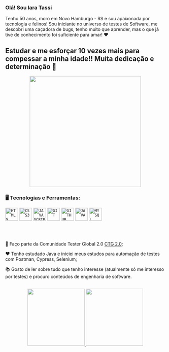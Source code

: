 ### Olá! Sou Iara Tassi

Tenho 50 anos, moro em Novo Hamburgo - RS e sou apaixonada por tecnologia e felinos! Sou iniciante no universo de testes de Software, me descobri uma caçadora de bugs, tenho muito que aprender, mas o que já tive de conhecimento foi suficiente para amar!  ❤


## Estudar e me esforçar 10 vezes mais para compessar a minha idade!! Muita dedicação e determinação 🚀


<p align="center">
  <img src="https://super.abril.com.br/wp-content/uploads/2016/09/super_imggato_digitando_0.gif" width="350">
</p>

### 🖥️ Tecnologias e Ferramentas: 
<code><img width="40px" src="https://cdn.jsdelivr.net/gh/devicons/devicon/icons/html5/html5-original-wordmark.svg" title = "HTML5"/></code>
<code><img width="40px" src="https://cdn.jsdelivr.net/gh/devicons/devicon/icons/css3/css3-original-wordmark.svg" title = "CSS3"/></code>
<code><img width="40px" src="https://cdn.jsdelivr.net/gh/devicons/devicon/icons/javascript/javascript-original.svg" title = "JAVASCRIPT"/></code>
<code><img width="40px" src="https://cdn.jsdelivr.net/gh/devicons/devicon/icons/git/git-original.svg" title = "GIT"/></code>
<code><img width="40px" src="https://cdn.jsdelivr.net/gh/devicons/devicon/icons/github/github-original.svg" title = "GITHUB"/></code>
<code><img width="40px" src="https://cdn.jsdelivr.net/gh/devicons/devicon/icons/java/java-original.svg" title = "JAVA"/></code>
<code><img width="40px" src="https://cdn.jsdelivr.net/gh/devicons/devicon/icons/mysql/mysql-original.svg" title = "MYSQL"/></code>



</br>
</br>
<div display="inline-block">
 <p align="left">🤝 Faço parte da Comunidade Tester Global 2.0 <a href="https://viniciuspessoni.com/">CTG 2.0</a>;</p>
 <p align="left">❤️ Tenho estudado Java e iniciei meus estudos para automação de testes com Postman, Cypress, Selenium;</p>
 <p align="left">📚 Gosto de ler sobre tudo que tenho interesse (atualmente só me interesso por testes) e procuro conteúdos de engenharia de software.</p>
</div>

##
<p align="center">
<a href="https://github.com/iaratassi">
  <img height="180em" src="https://github-readme-stats-eight-theta.vercel.app/api?username=iaratassi&show_icons=true&theme=algolia&include_all_commits=true&count_private=true"/>
  <img height="180em" src="https://github-readme-stats-eight-theta.vercel.app/api/top-langs/?username=iaratassi&layout=compact&langs_count=8&theme=algolia"/>
</a>
</p>


